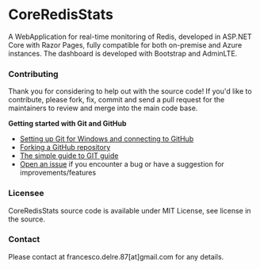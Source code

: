 # CoreRedisStats
A WebApplication for real-time monitoring of Redis, developed in ASP.NET Core with Razor Pages, fully compatible for both on-premise and Azure instances. The dashboard is developed with Bootstrap and AdminLTE.

### Contributing
Thank you for considering to help out with the source code!
If you'd like to contribute, please fork, fix, commit and send a pull request for the maintainers to review and merge into the main code base.

**Getting started with Git and GitHub**

 * [Setting up Git for Windows and connecting to GitHub](http://help.github.com/win-set-up-git/)
 * [Forking a GitHub repository](http://help.github.com/fork-a-repo/)
 * [The simple guide to GIT guide](http://rogerdudler.github.com/git-guide/)
 * [Open an issue](https://github.com/engineering87/CoreRedisStats/issues) if you encounter a bug or have a suggestion for improvements/features

### Licensee
CoreRedisStats source code is available under MIT License, see license in the source.

### Contact
Please contact at francesco.delre.87[at]gmail.com for any details.
